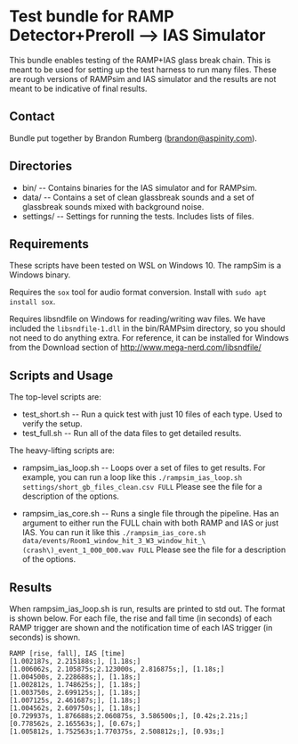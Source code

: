 # Test bundle for RAMP Detector+Preroll --> IAS Simulator

This bundle enables testing of the RAMP+IAS glass break chain. This is meant to be used for setting up the test harness
to run many files. These are rough versions of RAMPsim and IAS simulator and the results are not meant to be indicative
of final results.

## Contact
Bundle put together by Brandon Rumberg (brandon@aspinity.com).

## Directories

* bin/      -- Contains binaries for the IAS simulator and for RAMPsim.
* data/     -- Contains a set of clean glassbreak sounds and a set of glassbreak sounds mixed with background noise.
* settings/ -- Settings for running the tests. Includes lists of files.

## Requirements

These scripts have been tested on WSL on Windows 10. The rampSim is a Windows binary. 

Requires the `sox` tool for audio format conversion. Install with `sudo apt install sox`.

Requires libsndfile on Windows for reading/writing wav files. We have included the `libsndfile-1.dll` in the bin/RAMPsim directory, 
so you should not need to do anything extra. For reference, it can be installed for Windows from the Download
section of http://www.mega-nerd.com/libsndfile/

## Scripts and Usage

The top-level scripts are:
* test\_short.sh -- Run a quick test with just 10 files of each type. Used to verify the setup.
* test\_full.sh  -- Run all of the data files to get detailed results.

The heavy-lifting scripts are:

* rampsim\_ias\_loop.sh -- Loops over a set of files to get results. For example, you can run a loop like this 
  `./rampsim_ias_loop.sh settings/short_gb_files_clean.csv FULL`
  Please see the file for a description of the options.

* rampsim\_ias\_core.sh -- Runs a single file through the pipeline. Has an argument to either run the FULL chain with both RAMP and IAS or 
  just IAS. You can run it like this
  `./rampsim_ias_core.sh data/events/Room1_window_hit_3_W3_window_hit_\(crash\)_event_1_000_000.wav FULL`
  Please see the file for a description of the options.

## Results
When rampsim\_ias\_loop.sh is run, results are printed to std out. The format is shown below. For each file, the rise and fall time (in seconds)
of each RAMP trigger are shown and the notification time of each IAS trigger (in seconds) is shown.
```
RAMP [rise, fall], IAS [time]
[1.002187s, 2.215188s;], [1.18s;]
[1.006062s, 2.105875s;2.123000s, 2.816875s;], [1.18s;]
[1.004500s, 2.228688s;], [1.18s;]
[1.002812s, 1.748625s;], [1.18s;]
[1.003750s, 2.699125s;], [1.18s;]
[1.007125s, 2.461687s;], [1.18s;]
[1.004562s, 2.609750s;], [1.18s;]
[0.729937s, 1.876688s;2.060875s, 3.586500s;], [0.42s;2.21s;]
[0.778562s, 2.165563s;], [0.67s;]
[1.005812s, 1.752563s;1.770375s, 2.508812s;], [0.93s;]
```
